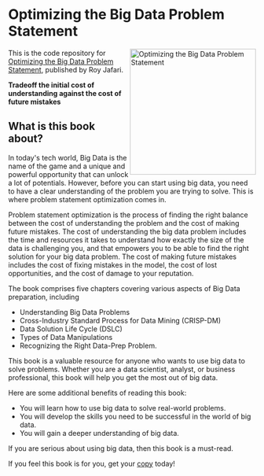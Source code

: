 # Optimizing the Big Data Problem Statement

<a href="https://www.amazon.com/dp/B0BXFYZKWR"><img src="https://m.media-amazon.com/images/I/41qSHP4RLoL._SY346_.jpg" alt="Optimizing the Big Data Problem Statement" height="256px" align="right"></a>

This is the code repository for [Optimizing the Big Data Problem Statement](https://www.packtpub.com/product/hands-on-data-preprocessing-in-python/9781801072137), published by Roy Jafari. 

**Tradeoff the initial cost of understanding against the cost of future mistakes**

## What is this book about?
In today's tech world, Big Data is the name of the game and a unique and powerful opportunity that can unlock a lot of potentials. However, before you can start using big data, you need to have a clear understanding of the problem you are trying to solve. This is where problem statement optimization comes in.

Problem statement optimization is the process of finding the right balance between the cost of understanding the problem and the cost of making future mistakes. The cost of understanding the big data problem includes the time and resources it takes to understand how exactly the size of the data is challenging you, and that empowers you to be able to find the right solution for your big data problem. The cost of making future mistakes includes the cost of fixing mistakes in the model, the cost of lost opportunities, and the cost of damage to your reputation.

The book comprises five chapters covering various aspects of Big Data preparation, including

 - Understanding Big Data Problems
 - Cross-Industry Standard Process for Data Mining (CRISP-DM)
 - Data Solution Life Cycle (DSLC)
 - Types of Data Manipulations
 - Recognizing the Right Data-Prep Problem.

This book is a valuable resource for anyone who wants to use big data to solve problems. Whether you are a data scientist, analyst, or business professional, this book will help you get the most out of big data.

Here are some additional benefits of reading this book:

 - You will learn how to use big data to solve real-world problems.
 - You will develop the skills you need to be successful in the world of big data.
 - You will gain a deeper understanding of big data.
 
If you are serious about using big data, then this book is a must-read.

If you feel this book is for you, get your [copy](https://www.amazon.com/dp/B0BXFYZKWR) today!
